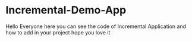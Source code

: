 # Incremental-Demo-App
Hello Everyone here you can see the code of Incremental Application  and how to add in your project hope you love it
